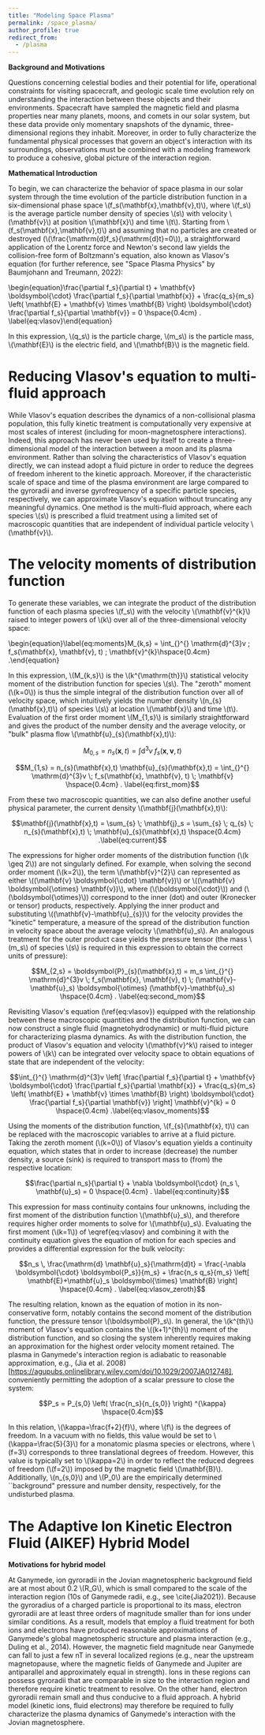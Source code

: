 ```yaml
---
title: "Modeling Space Plasma"
permalink: /space_plasma/
author_profile: true
redirect_from:
  - /plasma
---
```


__Background and Motivations__

Questions concerning celestial bodies and their potential for life, operational constraints for visiting spacecraft, and geologic scale time evolution rely on understanding the interaction between these objects and their environments. Spacecraft have sampled the magnetic field and plasma properties near many planets, moons, and comets in our solar system, but these data provide only momentary snapshots of the dynamic, three-dimensional regions they inhabit. Moreover, in order to fully characterize the fundamental physical processes that govern an object's interaction with its surroundings, observations must be combined with a modeling framework to produce a cohesive, global picture of the interaction region.
 
 __Mathematical Introduction__
 
To begin, we can characterize the behavior of space plasma in our solar system through the time evolution of the particle distribution function in a six-dimensional phase space \\(f_s(\mathbf{x},\mathbf{v},t)\\), where \\(f_s\\) is the average particle number density of species \\(s\\) with velocity \\(\mathbf{v}\\) at position \\(\mathbf{x}\\) and time \\(t\\). Starting from \\(f_s(\mathbf{x},\mathbf{v},t)\\) and assuming that no particles are created or destroyed (\\(\frac{\mathrm{d}f_s}{\mathrm{d}t}=0\\)), a straightforward application of the Lorentz force and Newton's second law yields the collision-free form of Boltzmann's equation, also known as Vlasov's equation (for further reference, see "Space Plasma Physics" by Baumjohann and Treumann, 2022):

\begin{equation}\frac{\partial f_s}{\partial t} + \mathbf{v} \boldsymbol{\cdot} \frac{\partial f_s}{\partial \mathbf{x}} + \frac{q_s}{m_s} \left( \mathbf{E} + \mathbf{v} \times \mathbf{B} \right) \boldsymbol{\cdot} \frac{\partial f_s}{\partial \mathbf{v}} = 0 \hspace{0.4cm} . \label{eq:vlasov}\end{equation}

In this expression, \\(q_s\\) is the particle charge, \\(m_s\\) is the particle mass, \\(\mathbf{E}\\) is the electric field, and \\(\mathbf{B}\\) is the magnetic field. 

# Reducing Vlasov's equation to multi-fluid approach
While Vlasov's equation describes the dynamics of a non-collisional plasma population, this fully kinetic treatment is computationally very expensive at most scales of interest (including for moon-magnetosphere interactions). Indeed, this approach has never been used by itself to create a three-dimensional model of the interaction between a moon and its plasma environment. Rather than solving the characteristics of Vlasov's equation directly, we can instead adopt a fluid picture in order to reduce the degrees of freedom inherent to the kinetic approach. Moreover, if the characteristic scale of space and time of the plasma environment are large compared to the gyroradii and inverse gyrofrequency of a specific particle species, respectively, we can approximate Vlasov's equation without truncating any meaningful dynamics. One method is the multi-fluid approach, where each species \\(s\\) is prescribed a fluid treatment using a limited set of macroscopic quantities that are independent of individual particle velocity \\(\mathbf{v}\\).

# The velocity moments of distribution function
To generate these variables, we can integrate the product of the distribution function of each plasma species \\(f_s\\) with the velocity \\(\mathbf{v}^{k}\\) raised to integer powers of \\(k\\) over all of the three-dimensional velocity space:

\begin{equation}\label{eq:moments}M_{k,s} = \int_{}^{} \mathrm{d}^{3}v \; f_s(\mathbf{x}, \mathbf{v}, t) \; \mathbf{v}^{k}\hspace{0.4cm} .\end{equation}

In this expression, \\(M_{k,s}\\) is the \\(k^{\mathrm{th}}\\) statistical velocity moment of the distribution function for species \\(s\\). The "zeroth" moment (\\(k=0\\)) is thus the simple integral of the distribution function over all of velocity space, which intuitively yields the number density \\(n_{s}(\mathbf{x},t)\\) of species \\(s\\) at location \\(\mathbf{x}\\) and time \\(t\\). Evaluation of the first order moment \\(M_{1,s}\\) is similarly straightforward and gives the product of the number density and the average velocity, or "bulk" plasma flow \\(\mathbf{u}_{s}(\mathbf{x},t)\\):

$$M_{0,s} = n_{s}(\mathbf{x},t) = \int_{}^{} \mathrm{d}^{3}v \; f_s(\mathbf{x}, \mathbf{v}, t) \label{eq:zeroth_mom}$$

$$M_{1,s} = n_{s}(\mathbf{x},t) \mathbf{u}_{s}(\mathbf{x},t) = \int_{}^{} \mathrm{d}^{3}v \; f_s(\mathbf{x}, \mathbf{v}, t) \; \mathbf{v} \hspace{0.4cm} . \label{eq:first_mom}$$

From these two macroscopic quantities, we can also define another useful physical parameter, the current density \\(\mathbf{j}(\mathbf{x},t)\\):

$$\mathbf{j}(\mathbf{x},t) = \sum_{s} \; \mathbf{j}_s = \sum_{s} \; q_{s} \; n_{s}(\mathbf{x},t) \; \mathbf{u}_{s}(\mathbf{x},t) \hspace{0.4cm} .\label{eq:current}$$

The expressions for higher order moments of the distribution function (\\(k \geq 2\\)) are not singularly defined. For example, when solving the second order moment (\\(k=2\\)), the term \\(\mathbf{v}^{2}\\) can represented as either \\((\mathbf{v} \boldsymbol{\cdot} \mathbf{v})\\) or \\((\mathbf{v} \boldsymbol{\otimes} \mathbf{v})\\), where (\\(\boldsymbol{\cdot}\\)) and (\\(\boldsymbol{\otimes}\\)) correspond to the inner (dot) and outer (Kronecker or tensor) products, respectively. Applying the inner product and substituting \\((\mathbf{v}-\mathbf{u}_{s})\\) for the velocity provides the "kinetic" temperature, a measure of the spread of the distribution function in velocity space about the average velocity \\(\mathbf{u}_s\\). An analogous treatment for the outer product case yields the pressure tensor (the mass \\(m_s\\) of species \\(s\\) is required in this expression to obtain the correct units of pressure):

$$M_{2,s} = \boldsymbol{P}_{s}(\mathbf{x},t) = m_s \int_{}^{} \mathrm{d}^{3}v \; f_s(\mathbf{x}, \mathbf{v}, t) \; (\mathbf{v}-\mathbf{u}_s) \boldsymbol{\otimes} (\mathbf{v}-\mathbf{u}_s) \hspace{0.4cm} . \label{eq:second_mom}$$

Revisiting Vlasov's equation (\ref{eq:vlasov}) equipped with the relationship between these macroscopic quantities and the distribution function, we can now construct a single fluid (magnetohydrodynamic) or multi-fluid picture for characterizing plasma dynamics. As with the distribution function, the product of Vlasov's equation and velocity \\(\mathbf{v}^k\\) raised to integer powers of \\(k\\) can be integrated over velocity space to obtain equations of state that are independent of the velocity:

$$\int_{}^{} \mathrm{d}^{3}v \left[ \frac{\partial f_s}{\partial t} + \mathbf{v} \boldsymbol{\cdot} \frac{\partial f_s}{\partial \mathbf{x}} + \frac{q_s}{m_s} \left( \mathbf{E} + \mathbf{v} \times \mathbf{B} \right) \boldsymbol{\cdot} \frac{\partial f_s}{\partial \mathbf{v}} \right] \mathbf{v}^{k} = 0 \hspace{0.4cm} .\label{eq:vlasov_moments}$$

Using the moments of the distribution function, \\(f_{s}(\mathbf{x}, t)\\) can be replaced with the macroscopic variables to arrive at a fluid picture. Taking the zeroth moment (\\(k=0\\)) of Vlasov's equation yields a continuity equation, which states that in order to increase (decrease) the number density, a source (sink) is required to transport mass to (from) the respective location:

$$\frac{\partial n_s}{\partial t} + \nabla \boldsymbol{\cdot} (n_s \, \mathbf{u}_s) = 0 \hspace{0.4cm} . \label{eq:continuity}$$

This expression for mass continuity contains four unknowns, including the first moment of the distribution function \\(\mathbf{u}_s\\), and therefore requires higher order moments to solve for \\(\mathbf{u}_s\\). Evaluating the first moment (\\(k=1\\)) of \eqref{eq:vlasov} and combining it with the continuity equation gives the equation of motion for each species and provides a differential expression for the bulk velocity:

$$n_s \, \frac{\mathrm{d} \mathbf{u}_s}{\mathrm{d}t} = \frac{-\nabla \boldsymbol{\cdot} \boldsymbol{P_s}}{m_s} + \frac{n_s q_s}{m_s} \left[ \mathbf{E}+\mathbf{u}_s \boldsymbol{\times} \mathbf{B} \right] \hspace{0.4cm} . \label{eq:vlasov_zeroth}$$

The resulting relation, known as the equation of motion in its non-conservative form, notably contains the second moment of the distribution function, the pressure tensor \\(\boldsymbol{P}_s\\). In general, the \\(k^{th}\\) moment of Vlasov's equation contains the \\((k+1)^{th}\\) moment of the distribution function, and so closing the system inherently requires making an approximation for the highest order velocity moment retained. The plasma in Ganymede's interaction region is adiabatic to reasonable approximation, e.g., (Jia et al. 2008)[https://agupubs.onlinelibrary.wiley.com/doi/10.1029/2007JA012748], conveniently permitting the adoption of a scalar pressure to close the system:
 
$$P_s = P_{s,0} \left( \frac{n_s}{n_{s,0}} \right) ^{\kappa} \hspace{0.4cm}$$

In this relation, \\(\kappa=\frac{f+2}{f}\\), where \\(f\\) is the degrees of freedom. In a vacuum with no fields, this value would be set to \\(\kappa=\frac{5}{3}\\) for a monatomic plasma species or electrons, where \\(f=3\\) corresponds to three translational degrees of freedom. However, this value is typically set to \\(\kappa=2\\) in order to reflect the reduced degrees of freedom (\\(f=2\\)) imposed by the magnetic field \\(\mathbf{B}\\). Additionally, \\(n_{s,0}\\) and \\(P_0\\) are the empirically determined ``background" pressure and number density, respectively, for the undisturbed plasma. 

The Adaptive Ion Kinetic Electron Fluid (AIKEF) Hybrid Model
======

__Motivations for hybrid model__

At Ganymede, ion gyroradii in the Jovian magnetospheric background field are at most about 0.2 \\(R_G\\), which is small compared to the scale of the interaction region (10s of Ganymede radii, e.g., see \cite{Jia2021}). Because the gyroradius of a charged particle is proportional to its mass, electron gyroradii are at least three orders of magnitude smaller than for ions under similar conditions. As a result, models that employ a fluid treatment for both ions and electrons have produced reasonable approximations of Ganymede's global magnetospheric structure and plasma interaction (e.g., Duling et al., 2014). However, the magnetic field magnitude near Ganymede can fall to just a few nT in several localized regions (e.g., near the upstream magnetopause, where the magnetic fields of Ganymede and Jupiter are antiparallel and approximately equal in strength). Ions in these regions can possess gyroradii that are comparable in size to the interaction region and therefore require kinetic treatment to resolve. On the other hand, electron gyroradii remain small and thus conducive to a fluid approach. A hybrid model (kinetic ions, fluid electrons) may therefore be required to fully characterize the plasma dynamics of Ganymede's interaction with the Jovian magnetosphere.